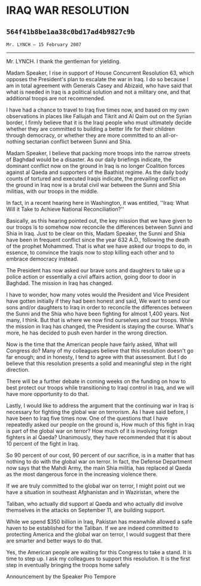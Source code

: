 # IRAQ WAR RESOLUTION
## `564f41b8be1aa38c0bd17ad4b9827c9b`
`Mr. LYNCH — 15 February 2007`

---


Mr. LYNCH. I thank the gentleman for yielding.

Madam Speaker, I rise in support of House Concurrent Resolution 63, 
which opposes the President's plan to escalate the war in Iraq. I do so 
because I am in total agreement with Generals Casey and Abizaid, who 
have said that what is needed in Iraq is a political solution and not a 
military one, and that additional troops are not recommended.

I have had a chance to travel to Iraq five times now, and based on my 
own observations in places like Fallujah and Tikrit and Al Qaim out on 
the Syrian border, I firmly believe that it is the Iraqi people who 
must ultimately decide whether they are committed to building a better 
life for their children through democracy, or whether they are more 
committed to an all-or-nothing sectarian conflict between Sunni and 
Shia.

Madam Speaker, I believe that packing more troops into the narrow 
streets of Baghdad would be a disaster. As our daily briefings 
indicate, the dominant conflict now on the ground in Iraq is no longer 
Coalition forces against al Qaeda and supporters of the Baathist 
regime. As the daily body counts of tortured and executed Iraqis 
indicate, the prevailing conflict on the ground in Iraq now is a brutal 
civil war between the Sunni and Shia militias, with our troops in the 
middle.

In fact, in a recent hearing here in Washington, it was entitled, 
''Iraq: What Will it Take to Achieve National Reconciliation?''

Basically, as this hearing pointed out, the key mission that we have 
given to our troops is to somehow now reconcile the differences between 
Sunni and Shia in Iraq. Just to be clear on this, Madam Speaker, the 
Sunni and Shia have been in frequent conflict since the year 632 A.D., 
following the death of the prophet Mohammed. That is what we have asked 
our troops to do, in essence, to convince the Iraqis now to stop 
killing each other and to embrace democracy instead.

The President has now asked our brave sons and daughters to take up a 
police action or essentially a civil affairs action, going door to door 
in Baghdad. The mission in Iraq has changed.

I have to wonder, how many votes would the President and Vice 
President have gotten initially if they had been honest and said, We 
want to send our sons and/or daughters to Iraq in order to reconcile 
the differences between the Sunni and the Shia who have been fighting 
for almost 1,400 years. Not many, I think. But that is where we now 
find ourselves and our troops. While the mission in Iraq has changed, 
the President is staying the course. What's more, he has decided to 
push even harder in the wrong direction.

Now is the time that the American people have fairly asked, What will 
Congress do? Many of my colleagues believe that this resolution doesn't 
go far enough; and in honesty, I tend to agree with that assessment. 
But I do believe that this resolution presents a solid and meaningful 
step in the right direction.

There will be a further debate in coming weeks on the funding on how 
to best protect our troops while transitioning to Iraqi control in 
Iraq, and we will have more opportunity to do that.

Lastly, I would like to address the argument that the continuing war 
in Iraq is necessary for fighting the global war on terrorism. As I 
have said before, I have been to Iraq five times now. One of the 
questions that I have repeatedly asked our people on the ground is, How 
much of this fight in Iraq is part of the global war on terror? How 
much of it is involving foreign fighters in al Qaeda? Unanimously, they 
have recommended that it is about 10 percent of the fight in Iraq.

So 90 percent of our cost, 90 percent of our sacrifice, is in a 
matter that has nothing to do with the global war on terror. In fact, 
the Defense Department now says that the Mahdi Army, the main Shia 
militia, has replaced al Qaeda as the most dangerous force in the 
increasing violence there.

If we are truly committed to the global war on terror, I might point 
out we have a situation in southeast Afghanistan and in Waziristan, 
where the


Taliban, who actually did support al Qaeda and who actually did involve 
themselves in the attacks on September 11, are building support.

While we spend $350 billion in Iraq, Pakistan has meanwhile allowed a 
safe haven to be established for the Taliban. If we are indeed 
committed to protecting America and the global war on terror, I would 
suggest that there are smarter and better ways to do that.

Yes, the American people are waiting for this Congress to take a 
stand. It is time to step up. I ask my colleagues to support this 
resolution. It is the first step in eventually bringing the troops home 
safely










Announcement by the Speaker Pro Tempore
